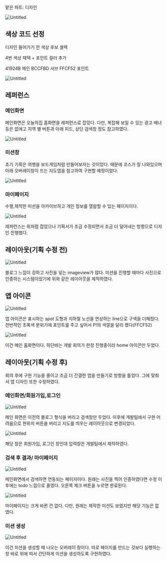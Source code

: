 맡은 파트: 디자인 

![Untitled](https://prod-files-secure.s3.us-west-2.amazonaws.com/35dbe302-9c86-434d-9b95-c213efb3c7c3/9b93f7e7-f468-4bc8-8778-0c1eea254a59/Untitled.png)

## 색상 코드 선정

디자인 들어가기 전 색상 후보 셀렉

4번 색상 채택 + 포인트 컬러 추가 

41924B 메인
BCCFBD 서브
FFCF52 포인트

![Untitled](https://prod-files-secure.s3.us-west-2.amazonaws.com/35dbe302-9c86-434d-9b95-c213efb3c7c3/6ffe18ee-41cf-4724-b661-7d113509fb81/Untitled.png)

## 레퍼런스

### 메인화면

메인화면은 오늘의집 홈화면을 레퍼런스로 잡았다. 다만, 복잡해 보일 수 있는 광고 배너 등은 없애고 지역 별 버튼과 아래 피드, 상단 검색창 정도 참고하였다. 

![Untitled](https://prod-files-secure.s3.us-west-2.amazonaws.com/35dbe302-9c86-434d-9b95-c213efb3c7c3/90e9d16d-d751-443a-a420-ec4f3346bdda/Untitled.png)

### 미션창

초기 기획은 여행을 보드게임처럼 만들어보자는 것이었다. 때문에 코스가 잘 나와있으며 아래 오버레이창이 뜨는 지도앱을 참고하여 구현할 예정이었다. 

![Untitled](https://prod-files-secure.s3.us-west-2.amazonaws.com/35dbe302-9c86-434d-9b95-c213efb3c7c3/f7288678-d42f-4c5f-80ea-03c3cb80a8da/Untitled.png)

### 마이페이지

수행,제작한 미션을 아카이브하고 개인 정보를 열람할 수 있는 페이지이다. 

![Untitled](https://prod-files-secure.s3.us-west-2.amazonaws.com/35dbe302-9c86-434d-9b95-c213efb3c7c3/695a067f-1105-4924-9adc-474a943178c0/Untitled.png)

레퍼런스는 위처럼 잡았으나 기획서가 조금 수정되면서 조금 더 덜어내는 방향으로 디자인 진행했다. 

## 레이아웃(기획 수정 전)

![Untitled](https://prod-files-secure.s3.us-west-2.amazonaws.com/35dbe302-9c86-434d-9b95-c213efb3c7c3/4da7a444-32fd-4336-bdeb-eff3b3590a05/Untitled.png)

블로그 느낌이 강하고 사진을 넣는 imageview가 많다. 미션을 진행할 때마다 사진으로 인증하는 시스템이었기에 위와 같은 레이아웃을 제작하였다. 

## 앱 아이콘

![Untitled](https://prod-files-secure.s3.us-west-2.amazonaws.com/35dbe302-9c86-434d-9b95-c213efb3c7c3/dba2e4bf-ebe6-42c1-9d58-07429622dc1b/Untitled.png)

앱 아이콘은 표시하는 spot 도형과 지하철 노선을 연상하는 line으로 구색을 더해줬다. 전반적인 초록색 분위기에 포인트를 주고 싶어서 P!의 색깔을 달리 했다(FFCF52) 

![Untitled](https://prod-files-secure.s3.us-west-2.amazonaws.com/35dbe302-9c86-434d-9b95-c213efb3c7c3/2eb8e5ee-1190-411d-889b-924ab912ffae/Untitled.png)

이건 메인 홈화면이다. 하단바는 개발 회의가 한창 진행중이라 home 아이콘만 두었다. 

## 레이아웃(기획 수정 후)

회의 후에 구현 기능을 줄이고 조금 더 간결한 앱을 만들기로 방향을 틀었다. 그에 맞춰서 앱 디자인 또한 수정하였다. 

### 메인화면/회원가입,로그인

![Untitled](https://prod-files-secure.s3.us-west-2.amazonaws.com/35dbe302-9c86-434d-9b95-c213efb3c7c3/ed4d7bfe-e3a3-4614-bfe7-ecd38d0a7ec4/Untitled.png)

메인 화면은 이전의 블로그 형식을 버리고 검색창만 두었다. 이후에 개발팀에서 구현 어려움으로 현위치 버튼을 버리고 지도를 띄우는 레이아웃으로 변경되었다. 

![Untitled](https://prod-files-secure.s3.us-west-2.amazonaws.com/35dbe302-9c86-434d-9b95-c213efb3c7c3/50db1344-5bd9-441c-b446-2f30a071a3e6/Untitled.png)

해당 창은 회원가입, 로그인 창인데 입력창은 개발팀에서 제작하였다. 

### 검색 후 결과/ 마이페이지

![Untitled](https://prod-files-secure.s3.us-west-2.amazonaws.com/35dbe302-9c86-434d-9b95-c213efb3c7c3/1748132e-09f5-4903-9197-3435cbbd4f11/Untitled.png)

메인화면에서 검색하면 연동되는 페이지이다. 원래는 사진을 찍어 인증하였다면 수정 이후에는 todo 느낌으로 줄였다. 오른쪽 체크 버튼을 누르면 완료된다. 

![Untitled](https://prod-files-secure.s3.us-west-2.amazonaws.com/35dbe302-9c86-434d-9b95-c213efb3c7c3/cf4b1d6f-8e41-41d7-b5f4-9a3184c9187a/Untitled.png)

마이페이지는 크게 바뀐 건 없다. 다만, 원래는 제작한 미션도 보였지만 해당 기능은 없앴다. 

### 미션 생성

![Untitled](https://prod-files-secure.s3.us-west-2.amazonaws.com/35dbe302-9c86-434d-9b95-c213efb3c7c3/71cbcd96-95e7-4e5b-97c4-fdf9d2fcc0ba/Untitled.png)

이건 미션을 생성할 때 나오는 오버레이 창이다. 따로 페이지를 만드는 것보다 실행하는 창 바로 위에 떠서 간단하게 미션을 생성하도록 구현하였다.
